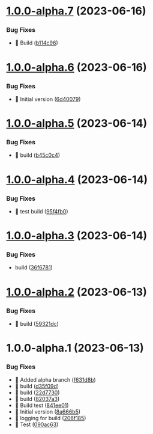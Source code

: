 # [1.0.0-alpha.7](https://github.com/argodevops/semantic-release-rpm/compare/v1.0.0-alpha.6...v1.0.0-alpha.7) (2023-06-16)


### Bug Fixes

* 🐛 Build ([b114c96](https://github.com/argodevops/semantic-release-rpm/commit/b114c96f0ab8bf9b0d5dd067d45d80cdb5529cf6))

# [1.0.0-alpha.6](https://github.com/argodevops/semantic-release-rpm/compare/v1.0.0-alpha.5...v1.0.0-alpha.6) (2023-06-16)


### Bug Fixes

* 🐛 Initial version ([6d40079](https://github.com/argodevops/semantic-release-rpm/commit/6d400798298cbd7a0fe865bbc71dd6b727cf6c65))

# [1.0.0-alpha.5](https://github.com/argodevops/semantic-release-rpm/compare/v1.0.0-alpha.4...v1.0.0-alpha.5) (2023-06-14)


### Bug Fixes

* 🐛 build ([b45c0c4](https://github.com/argodevops/semantic-release-rpm/commit/b45c0c42cf5dc8c90f4487dc7ec6e94c927f0ff9))

# [1.0.0-alpha.4](https://github.com/argodevops/semantic-release-rpm/compare/v1.0.0-alpha.3...v1.0.0-alpha.4) (2023-06-14)


### Bug Fixes

* 🐛 test build ([95f4fb0](https://github.com/argodevops/semantic-release-rpm/commit/95f4fb05da2b6b7cf32aae5b631a0bdaeb9a6480))

# [1.0.0-alpha.3](https://github.com/argodevops/semantic-release-rpm/compare/v1.0.0-alpha.2...v1.0.0-alpha.3) (2023-06-14)


### Bug Fixes

* build ([36f6781](https://github.com/argodevops/semantic-release-rpm/commit/36f67818ec6cb99c1f752e7fd224f7a01cd9a142))

# [1.0.0-alpha.2](https://github.com/argodevops/semantic-release-rpm/compare/v1.0.0-alpha.1...v1.0.0-alpha.2) (2023-06-13)


### Bug Fixes

* 🐛 build ([59321dc](https://github.com/argodevops/semantic-release-rpm/commit/59321dc1f103001514fd5e00fbe32d1ca692acf7))

# 1.0.0-alpha.1 (2023-06-13)


### Bug Fixes

* 🐛 Added alpha branch ([f631d8b](https://github.com/argodevops/semantic-release-rpm/commit/f631d8b6dd82d1872cb8f4d0b01e8fdf470dbcab))
* 🐛 build ([d35f09d](https://github.com/argodevops/semantic-release-rpm/commit/d35f09d26767ada78af7ae611f1019ff30b79c55))
* 🐛 build ([22d7730](https://github.com/argodevops/semantic-release-rpm/commit/22d7730b4cf766179622113a1ee6cc94b1c63398))
* 🐛 build ([82037a3](https://github.com/argodevops/semantic-release-rpm/commit/82037a3962ad01a1a96ec267b3b8ea51a8041617))
* 🐛 Build test ([841ee01](https://github.com/argodevops/semantic-release-rpm/commit/841ee014b29de95c1b72e9ed816524fd4235d5c3))
* 🐛 Initial version ([8a666b5](https://github.com/argodevops/semantic-release-rpm/commit/8a666b5d2d77065bb35bd721b83d6eda1ff8ece0))
* 🐛 logging for build ([206f185](https://github.com/argodevops/semantic-release-rpm/commit/206f1856b221744ba3d6062653af202e9aa41026))
* 🐛 Test ([090ac63](https://github.com/argodevops/semantic-release-rpm/commit/090ac6323cbe29c88d04cab0d56c8991d8ce9684))
